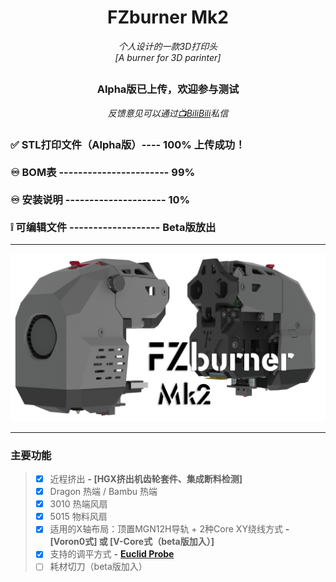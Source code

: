 <h1 align="center">FZburner Mk2</h1>

*<p align="center">个人设计的一款3D打印头
  <br />
  [A burner for 3D parinter]</p>*


## <h3 align="center"> Alpha版已上传，欢迎参与测试 </h3>
 *<p align="center">反馈意见可以通过[📺BiliBili](https://space.bilibili.com/1898517)私信</p>*

<h3 align="justify">✅ STL打印文件（Alpha版）---- 100%  上传成功！
 <br />
  <br />
  ♾ BOM表 -----------------------     99%
 <br />
  <br />
  ♾ 安装说明 ---------------------     10%
 <br />
  <br />
  ❕ 可编辑文件 -------------------  Beta版放出
</h3>

 ---
 
![FZburner-Mk2](Images-效果图/FZBurner_Mk2.png)

 ---
 
### 主要功能

> - [x] 近程挤出  **- [HGX挤出机齿轮套件、集成断料检测]**
> - [x] Dragon 热端 / Bambu 热端
> - [x] 3010 热端风扇
> - [x] 5015 物料风扇
> - [x] 适用的X轴布局：顶置MGN12H导轨 + 2种Core XY绕线方式    **- [Voron0式] 或 [V-Core式（beta版加入）]**
> - [x] 支持的调平方式  **-** [**Euclid Probe**](https://github.com/nionio6915/Euclid_Probe)
> - [ ] 耗材切刀（beta版加入）


